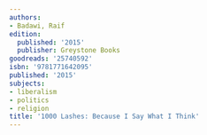 ```yaml
---
authors:
- Badawi, Raif
edition:
  published: '2015'
  publisher: Greystone Books
goodreads: '25740592'
isbn: '9781771642095'
published: '2015'
subjects:
- liberalism
- politics
- religion
title: '1000 Lashes: Because I Say What I Think'
---
```


